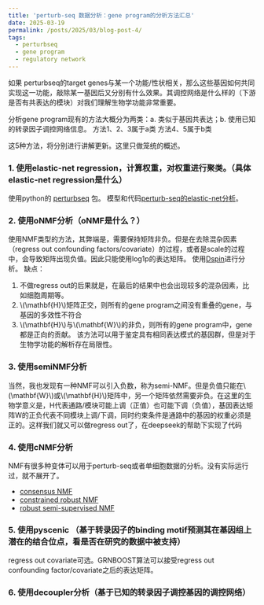 ```yaml
---
title: 'perturb-seq 数据分析：gene program的分析方法汇总'
date: 2025-03-19
permalink: /posts/2025/03/blog-post-4/
tags:
  - perturbseq
  - gene program
  - regulatory network
---
```


如果 perturbseq的target genes与某一个功能/性状相关，那么这些基因如何共同实现这一功能，敲除某一基因后又分别有什么效果。其调控网络是什么样的（下游是否有共表达的模块）对我们理解生物学功能非常重要。

分析gene program现有的方法大概分为两类：a. 类似于基因共表达；b. 使用已知的转录因子调控网络信息。
方法1、2、3属于a类
方法4、5属于b类

这5种方法，将分别进行讲解更新。这里只做笼统的概述。


### 1. 使用elastic-net regression，计算权重，对权重进行聚类。（具体elastic-net regression是什么）
使用python的 [perturbseq](https://github.com/klarman-cell-observatory/perturbseq) 包。
模型和代码[perturb-seq的elastic-net分析](https://whuyanzeng.github.io/posts/2025/05/blog-post-5/)。

### 2. 使用oNMF分析（oNMF是什么？）
使用NMF类型的方法，其弊端是，需要保持矩阵非负。但是在去除混杂因素（regress out confounding factors/covariate）的过程，或者是scale的过程中，会导致矩阵出现负值。因此只能使用log1p的表达矩阵。
使用[Dspin](https://github.com/JialongJiang/DSPIN)进行分析。
缺点：
1. 不做regress out的后果就是，在最后的结果中也会出现较多的混杂因素，比如细胞周期等。
2. \\(\mathbf{H}\\)矩阵正交，则所有的gene program之间没有重叠的gene，与基因的多效性不符合
3. \\(\mathbf{H}\\)与\\(\mathbf{W}\\)的非负，则所有的gene program中，gene都是正向的贡献。
该方法可以用于鉴定具有相同表达模式的基因群，但是对于生物学功能的解析存在局限性。

### 3. 使用semiNMF分析
当然，我也发现有一种NMF可以引入负数，称为semi-NMF。但是负值只能在\\(\mathbf{W}\\)或\\(\mathbf{H}\\)矩阵中，另一个矩阵依然需要非负。在这里的生物学意义是，H代表通路/模块可能上调（正值）也可能下调（负值），基因表达矩阵W的正负代表不同模块上调/下调，同时约束条件是通路中的基因的权重必须是正的。这样我们就又可以做regress out了，在deepseek的帮助下实现了代码


### 4. 使用cNMF分析
NMF有很多种变体可以用于perturb-seq或者单细胞数据的分析。没有实际运行过，就不展开了。
* [consensus NMF](https://elifesciences.org/articles/43803)
* [constrained robust NMF](https://academic.oup.com/nargab/article/2/3/lqaa064/5898589)
* [robust semi-supervised NMF](https://peerj.com/articles/10091/)




### 5. 使用pyscenic （基于转录因子的binding motif预测其在基因组上潜在的结合位点，看是否在研究的数据中被支持）
regress out covariate可选。GRNBOOST算法可以接受regress out confounding factor/covariate之后的表达矩阵。


### 6. 使用decoupler分析（基于已知的转录因子调控基因的调控网络）



